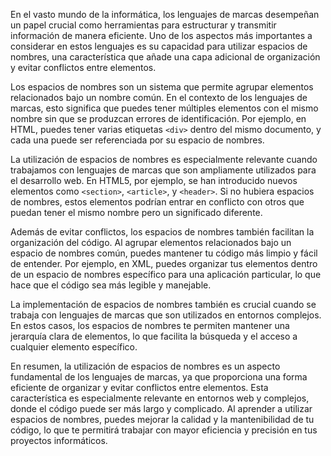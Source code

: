 En el vasto mundo de la informática, los lenguajes de marcas desempeñan un papel crucial como herramientas para estructurar y transmitir información de manera eficiente. Uno de los aspectos más importantes a considerar en estos lenguajes es su capacidad para utilizar espacios de nombres, una característica que añade una capa adicional de organización y evitar conflictos entre elementos.

Los espacios de nombres son un sistema que permite agrupar elementos relacionados bajo un nombre común. En el contexto de los lenguajes de marcas, esto significa que puedes tener múltiples elementos con el mismo nombre sin que se produzcan errores de identificación. Por ejemplo, en HTML, puedes tener varias etiquetas `<div>` dentro del mismo documento, y cada una puede ser referenciada por su espacio de nombres.

La utilización de espacios de nombres es especialmente relevante cuando trabajamos con lenguajes de marcas que son ampliamente utilizados para el desarrollo web. En HTML5, por ejemplo, se han introducido nuevos elementos como `<section>`, `<article>`, y `<header>`. Si no hubiera espacios de nombres, estos elementos podrían entrar en conflicto con otros que puedan tener el mismo nombre pero un significado diferente.

Además de evitar conflictos, los espacios de nombres también facilitan la organización del código. Al agrupar elementos relacionados bajo un espacio de nombres común, puedes mantener tu código más limpio y fácil de entender. Por ejemplo, en XML, puedes organizar tus elementos dentro de un espacio de nombres específico para una aplicación particular, lo que hace que el código sea más legible y manejable.

La implementación de espacios de nombres también es crucial cuando se trabaja con lenguajes de marcas que son utilizados en entornos complejos. En estos casos, los espacios de nombres te permiten mantener una jerarquía clara de elementos, lo que facilita la búsqueda y el acceso a cualquier elemento específico.

En resumen, la utilización de espacios de nombres es un aspecto fundamental de los lenguajes de marcas, ya que proporciona una forma eficiente de organizar y evitar conflictos entre elementos. Esta característica es especialmente relevante en entornos web y complejos, donde el código puede ser más largo y complicado. Al aprender a utilizar espacios de nombres, puedes mejorar la calidad y la mantenibilidad de tu código, lo que te permitirá trabajar con mayor eficiencia y precisión en tus proyectos informáticos.
